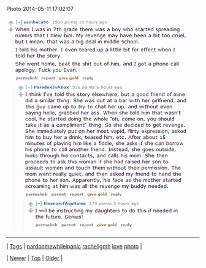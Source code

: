 <!--
title: Photo 2014-05-11 17
date: 2020-06-28T15:27:00.287Z
tags: pardonmewhileipanic, rachellgmh, love, photo
-->


Photo 2014-05-11 17:02:07

![](85434394895-0.png)

<!--BOTTOM-POST-NAVIGATION-->
---

| [Tags](tags.md) | [pardonmewhileipanic](tag-pardonmewhileipanic.md) [rachellgmh](tag-rachellgmh.md) [love](tag-love.md) [photo](tag-photo.md) |

| [Newer](85419517102.md) | [Top](index.md) | [Older](85457751369.md) |